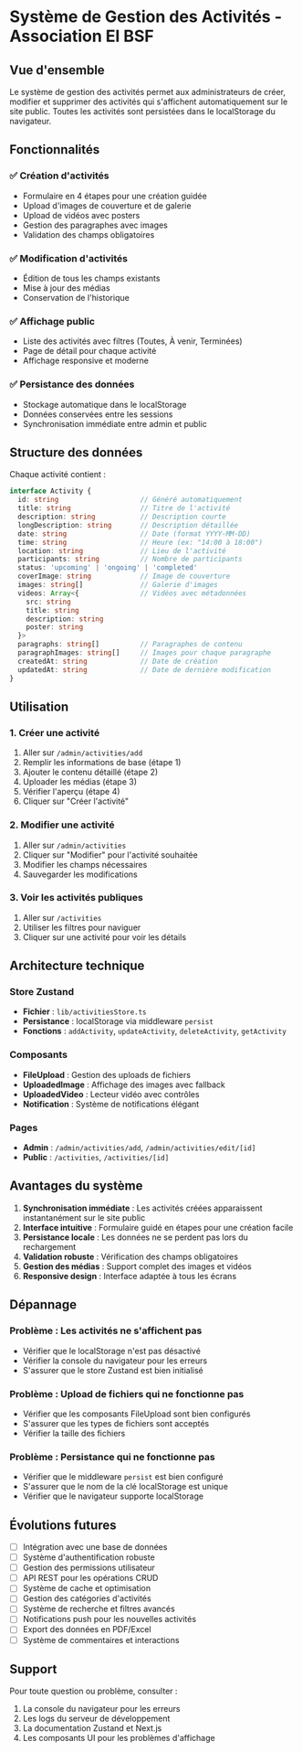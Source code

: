 # Système de Gestion des Activités - Association El BSF

## Vue d'ensemble

Le système de gestion des activités permet aux administrateurs de créer, modifier et supprimer des activités qui s'affichent automatiquement sur le site public. Toutes les activités sont persistées dans le localStorage du navigateur.

## Fonctionnalités

### ✅ Création d'activités
- Formulaire en 4 étapes pour une création guidée
- Upload d'images de couverture et de galerie
- Upload de vidéos avec posters
- Gestion des paragraphes avec images
- Validation des champs obligatoires

### ✅ Modification d'activités
- Édition de tous les champs existants
- Mise à jour des médias
- Conservation de l'historique

### ✅ Affichage public
- Liste des activités avec filtres (Toutes, À venir, Terminées)
- Page de détail pour chaque activité
- Affichage responsive et moderne

### ✅ Persistance des données
- Stockage automatique dans le localStorage
- Données conservées entre les sessions
- Synchronisation immédiate entre admin et public

## Structure des données

Chaque activité contient :

```typescript
interface Activity {
  id: string                    // Généré automatiquement
  title: string                 // Titre de l'activité
  description: string           // Description courte
  longDescription: string       // Description détaillée
  date: string                  // Date (format YYYY-MM-DD)
  time: string                  // Heure (ex: "14:00 à 18:00")
  location: string              // Lieu de l'activité
  participants: string          // Nombre de participants
  status: 'upcoming' | 'ongoing' | 'completed'
  coverImage: string            // Image de couverture
  images: string[]              // Galerie d'images
  videos: Array<{               // Vidéos avec métadonnées
    src: string
    title: string
    description: string
    poster: string
  }>
  paragraphs: string[]          // Paragraphes de contenu
  paragraphImages: string[]     // Images pour chaque paragraphe
  createdAt: string             // Date de création
  updatedAt: string             // Date de dernière modification
}
```

## Utilisation

### 1. Créer une activité

1. Aller sur `/admin/activities/add`
2. Remplir les informations de base (étape 1)
3. Ajouter le contenu détaillé (étape 2)
4. Uploader les médias (étape 3)
5. Vérifier l'aperçu (étape 4)
6. Cliquer sur "Créer l'activité"

### 2. Modifier une activité

1. Aller sur `/admin/activities`
2. Cliquer sur "Modifier" pour l'activité souhaitée
3. Modifier les champs nécessaires
4. Sauvegarder les modifications

### 3. Voir les activités publiques

1. Aller sur `/activities`
2. Utiliser les filtres pour naviguer
3. Cliquer sur une activité pour voir les détails

## Architecture technique

### Store Zustand
- **Fichier** : `lib/activitiesStore.ts`
- **Persistance** : localStorage via middleware `persist`
- **Fonctions** : `addActivity`, `updateActivity`, `deleteActivity`, `getActivity`

### Composants
- **FileUpload** : Gestion des uploads de fichiers
- **UploadedImage** : Affichage des images avec fallback
- **UploadedVideo** : Lecteur vidéo avec contrôles
- **Notification** : Système de notifications élégant

### Pages
- **Admin** : `/admin/activities/add`, `/admin/activities/edit/[id]`
- **Public** : `/activities`, `/activities/[id]`

## Avantages du système

1. **Synchronisation immédiate** : Les activités créées apparaissent instantanément sur le site public
2. **Interface intuitive** : Formulaire guidé en étapes pour une création facile
3. **Persistance locale** : Les données ne se perdent pas lors du rechargement
4. **Validation robuste** : Vérification des champs obligatoires
5. **Gestion des médias** : Support complet des images et vidéos
6. **Responsive design** : Interface adaptée à tous les écrans

## Dépannage

### Problème : Les activités ne s'affichent pas
- Vérifier que le localStorage n'est pas désactivé
- Vérifier la console du navigateur pour les erreurs
- S'assurer que le store Zustand est bien initialisé

### Problème : Upload de fichiers qui ne fonctionne pas
- Vérifier que les composants FileUpload sont bien configurés
- S'assurer que les types de fichiers sont acceptés
- Vérifier la taille des fichiers

### Problème : Persistance qui ne fonctionne pas
- Vérifier que le middleware `persist` est bien configuré
- S'assurer que le nom de la clé localStorage est unique
- Vérifier que le navigateur supporte localStorage

## Évolutions futures

- [ ] Intégration avec une base de données
- [ ] Système d'authentification robuste
- [ ] Gestion des permissions utilisateur
- [ ] API REST pour les opérations CRUD
- [ ] Système de cache et optimisation
- [ ] Gestion des catégories d'activités
- [ ] Système de recherche et filtres avancés
- [ ] Notifications push pour les nouvelles activités
- [ ] Export des données en PDF/Excel
- [ ] Système de commentaires et interactions

## Support

Pour toute question ou problème, consulter :
1. La console du navigateur pour les erreurs
2. Les logs du serveur de développement
3. La documentation Zustand et Next.js
4. Les composants UI pour les problèmes d'affichage

